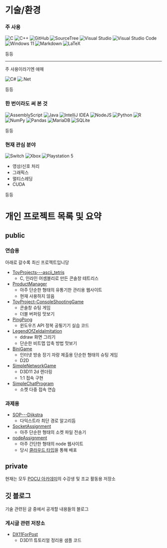# 기술/환경

### 주 사용

![C](https://img.shields.io/badge/c-%2300599C.svg?style=for-the-badge&logo=c&logoColor=white)
![C++](https://img.shields.io/badge/c++-%2300599C.svg?style=for-the-badge&logo=c%2B%2B&logoColor=white)
![GitHub](https://img.shields.io/badge/github-%23121011.svg?style=for-the-badge&logo=github&logoColor=white)
![SourceTree](https://img.shields.io/badge/SourceTree-0000FF.svg?style=for-the-badge&logo=SourceTree&logoColor=white)
![Visual Studio](https://img.shields.io/badge/Visual%20Studio-5C2D91.svg?style=for-the-badge&logo=visual-studio&logoColor=white)
![Visual Studio Code](https://img.shields.io/badge/Visual%20Studio%20Code-0078d7.svg?style=for-the-badge&logo=visual-studio-code&logoColor=white)
![Windows 11](https://img.shields.io/badge/Windows%2011-%230079d5.svg?style=for-the-badge&logo=Windows%2011&logoColor=white)
![Markdown](https://img.shields.io/badge/markdown-%23000000.svg?style=for-the-badge&logo=markdown&logoColor=white)
![LaTeX](https://img.shields.io/badge/latex-%23008080.svg?style=for-the-badge&logo=latex&logoColor=white)

등등

---
주 사용이라기엔 애매

![C#](https://img.shields.io/badge/c%23-%23239120.svg?style=for-the-badge&logo=csharp&logoColor=white)
![.Net](https://img.shields.io/badge/.NET-5C2D91?style=for-the-badge&logo=.net&logoColor=white)

등등

### 한 번이라도 써 본 것

![AssemblyScript](https://img.shields.io/badge/assembly%20script-%23000000.svg?style=for-the-badge&logo=assemblyscript&logoColor=white)
![Java](https://img.shields.io/badge/java-%23ED8B00.svg?style=for-the-badge&logo=openjdk&logoColor=white)
![IntelliJ IDEA](https://img.shields.io/badge/IntelliJIDEA-000000.svg?style=for-the-badge&logo=intellij-idea&logoColor=white)
![NodeJS](https://img.shields.io/badge/node.js-6DA55F?style=for-the-badge&logo=node.js&logoColor=white)
![Python](https://img.shields.io/badge/python-3670A0?style=for-the-badge&logo=python&logoColor=ffdd54)
![R](https://img.shields.io/badge/r-%23276DC3.svg?style=for-the-badge&logo=r&logoColor=white)
![NumPy](https://img.shields.io/badge/numpy-%23013243.svg?style=for-the-badge&logo=numpy&logoColor=white)
![Pandas](https://img.shields.io/badge/pandas-%23150458.svg?style=for-the-badge&logo=pandas&logoColor=white)
![MariaDB](https://img.shields.io/badge/MariaDB-003545?style=for-the-badge&logo=mariadb&logoColor=white)
![SQLite](https://img.shields.io/badge/sqlite-%2307405e.svg?style=for-the-badge&logo=sqlite&logoColor=white)

등등

### 현재 관심 분야

![Switch](https://img.shields.io/badge/Switch-E60012?style=for-the-badge&logo=nintendo-switch&logoColor=white)
![Xbox](https://img.shields.io/badge/xbox-%23107C10.svg?style=for-the-badge&logo=xbox&logoColor=white)
![Playstation 5](https://img.shields.io/badge/Playstation%205-003791?style=for-the-badge&logo=playstation-5&logoColor=white)

- 영상/신호 처리
- 그래픽스
- 멀티스레딩
- CUDA

등등

# 개인 프로젝트  목록 및 요약

## public

### 연습용

아래로 갈수록 최신 프로젝트입니당

- [ToyProjects---ascii_tetris](https://github.com/redbindy/ToyProjects---ascii_tetris)
  - C, 인라인 어셈블리로 만든 콘솔창 테트리스
- [ProductManager](https://github.com/redbindy/ProductManager)
  - 아주 단순한 형태의 유통기한 관리용 웹사이트
  - 현재 사용하지 않음
- [ToyProject-ConsoleShootingGame](https://github.com/redbindy/ToyProject-ConsoleShootingGame)
  - 콘솔창 슈팅 게임
  - 더블 버퍼링 맛보기
- [PingPong](https://github.com/redbindy/PingPong)
  - 윈도우즈 API 정복 공튕기기 실습 코드
- [LegendOfZeldaImitation](https://github.com/redbindy/LegendOfZeldaImitation)
  - ddraw 화면 그리기
  - 단순한 비트맵 압축 방법 맛보기
- [BiniGame](https://github.com/redbindy/BiniGame)
  - 인터넷 방송 장기 자랑 제출용 단순한 형태의 슈팅 게임
  - D2D
- [SimpleNetworkGame](https://github.com/redbindy/SimpleNetworkGame)
  - D3D11 2d 렌더링
  - 1:1 접속 구현
- [SimpleChatProgram](https://github.com/redbindy/SimpleChatProgram)
  - 소켓 다중 접속 연습

### 과제용

- [SOP---Dijkstra](https://github.com/redbindy/SOP---Dijkstra)
  - 다익스트라 최단 경로 알고리듬
- [SocketAssignment](https://github.com/redbindy/SocketAssignment)
  - 아주 단순한 형태의 소켓 파일 전송기
- [nodeAssignment](https://github.com/redbindy/nodeAssignment)
  - 아주 간단한 형태의 node 웹사이트
  - 당시 [클라우드 타입](https://cloudtype.io/)을 통해 배포

## private

현재는 모두 [POCU 아카데미](https://pocu.academy/ko)의 수강생 및 조교 활동용 저장소

## 깃 블로그

기술 관련된 글 중에서 공개할 내용들의 블로그

### 게시글 관련 저장소

- [DX11ForPost](https://github.com/redbindy/DX11ForPost)
  - D3D11 튜토리얼 정리용 샘플 코드
